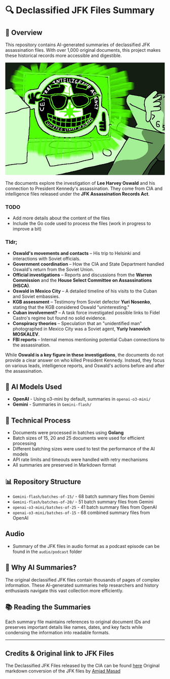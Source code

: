 # 🔍 Declassified JFK Files Summary

## 📜 Overview
This repository contains AI-generated summaries of declassified JFK assassination files. With over 1,000 original documents, this project makes these historical records more accessible and digestible.

![Government agent examining files](/images/glowie.jpg)

The documents explore the investigation of **Lee Harvey Oswald** and his connection to President Kennedy's assassination. They come from CIA and intelligence files released under the **JFK Assassination Records Act**.

### TODO
- Add more details about the content of the files
- Include the Go code used to process the files (work in progress to improve a bit)

### Tldr;
- **Oswald's movements and contacts** – His trip to Helsinki and interactions with Soviet officials.  
- **Government coordination** – How the CIA and State Department handled Oswald's return from the Soviet Union.  
- **Official investigations** – Reports and discussions from the **Warren Commission** and the **House Select Committee on Assassinations (HSCA)**.  
- **Oswald in Mexico City** – A detailed timeline of his visits to the Cuban and Soviet embassies.  
- **KGB assessment** – Testimony from Soviet defector **Yuri Nosenko**, stating that the KGB considered Oswald "uninteresting."  
- **Cuban involvement?** – A task force investigated possible links to Fidel Castro's regime but found no solid evidence.  
- **Conspiracy theories** – Speculation that an "unidentified man" photographed in Mexico City was a Soviet agent, **Yuriy Ivanovich MOSKALEV**.  
- **FBI reports** – Internal memos mentioning potential Cuban connections to the assassination.  

While **Oswald is a key figure in these investigations**, the documents do not provide a clear answer on who killed President Kennedy.
Instead, they focus on various leads, intelligence reports, and Oswald's actions before and after the assassination.

## 🤖 AI Models Used
- **OpenAI** - Using o3-mini by default, summaries in `openai-o3-mini/`
- **Gemini** - Summaries in `Gemini-flash/`

## 🔧 Technical Process
- Documents were processed in batches using **Golang**
- Batch sizes of 15, 20 and 25 documents were used for efficient processing
- Different batching sizes were used to test the performance of the AI models
- API rate limits and timeouts were handled with retry mechanisms
- All summaries are preserved in Markdown format

## 📊 Repository Structure
- `Gemini-flash/batches-of-15/` - 68 batch summary files from Gemini
- `Gemini-flash/batches-of-20/` - 51 batch summary files from Gemini
- `openai-o3-mini/batches-of-25` - 41 batch summary files from OpenAI
- `openai-o3-mini/batches-of-15` - 68 combined summary files from OpenAI

## Audio
- Summary of the JFK files in audio format as a podcast episode can be found in the `audio/podcast` folder

## 🧠 Why AI Summaries?
The original declassified JFK files contain thousands of pages of complex information. These AI-generated summaries help researchers and history enthusiasts navigate this vast collection more efficiently.

## 📚 Reading the Summaries
Each summary file maintains references to original document IDs and preserves important details like names, dates, and key facts while condensing the information into readable formats.

---

## Credits & Original link to JFK Files
The Declassified JFK Files released by the CIA can be found [here](https://www.archives.gov/research/jfk/release-2025)
Original markdown conversion of the JFK files by [Amjad Masad](https://github.com/amasad/jfk_files/tree/main)